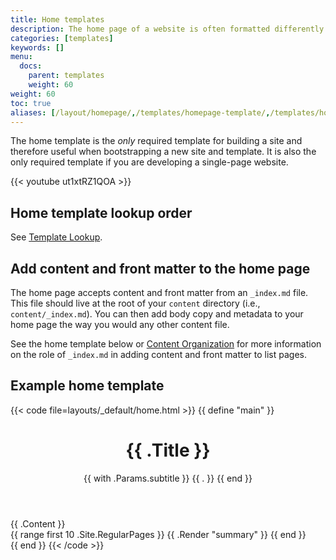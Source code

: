 ```yaml
---
title: Home templates
description: The home page of a website is often formatted differently than the other pages. For this reason, Hugo makes it easy for you to define your new site's home page as a unique template.
categories: [templates]
keywords: []
menu:
  docs:
    parent: templates
    weight: 60
weight: 60
toc: true
aliases: [/layout/homepage/,/templates/homepage-template/,/templates/homepage/]
---
```


The home template is the *only* required template for building a site and therefore useful when bootstrapping a new site and template. It is also the only required template if you are developing a single-page website.

{{< youtube ut1xtRZ1QOA >}}

## Home template lookup order

See [Template Lookup](/templates/lookup-order/).

## Add content and front matter to the home page

The home page accepts content and front matter from an `_index.md` file. This file should live at the root of your `content` directory (i.e., `content/_index.md`). You can then add body copy and metadata to your home page the way you would any other content file.

See the home template below or [Content Organization][contentorg] for more information on the role of `_index.md` in adding content and front matter to list pages.

## Example home template

{{< code file=layouts/_default/home.html >}}
{{ define "main" }}
  <main aria-role="main">
    <header class="home-page-header">
      <h1>{{ .Title }}</h1>
      {{ with .Params.subtitle }}
        <span class="subtitle">{{ . }}</span>
      {{ end }}
    </header>
    <div class="home-page-content">
      <!-- Note that the content for index.html, as a sort of list page, will pull from content/_index.md -->
      {{ .Content }}
    </div>
    <div>
      {{ range first 10 .Site.RegularPages }}
        {{ .Render "summary" }}
      {{ end }}
    </div>
  </main>
{{ end }}
{{< /code >}}

[contentorg]: /content-management/organization/
[lookup]: /templates/lookup-order/
